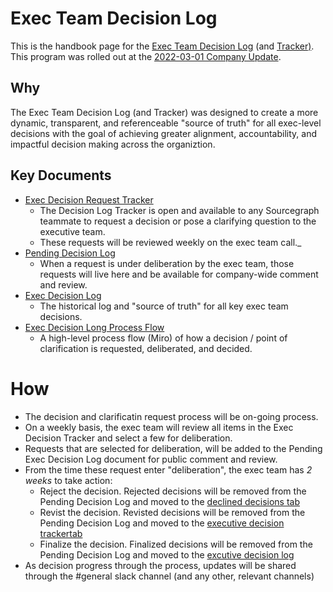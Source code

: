 # Exec Team Decision Log

This is the handbook page for the [Exec Team Decision Log](https://docs.google.com/document/d/14snvXSR_SosGfO9GFZHZ4GPy94omcEuDUUKrLdqUQuw/edit#)
(and [Tracker)](https://docs.google.com/spreadsheets/d/1GZjR4jYRucbRnpiFbhAKWvZG4pf8qMRn4lG57GRo3_g/edit#gid=0).
This program was rolled out at the [2022-03-01 Company Update](https://sourcegraph.zoom.us/rec/share/T_CFCvfR1AcWcFmsHT8678ntupe9bIXiZ8UN_H7a55eF_EZqS5gT0cSfd4YQn0w.lqWI83_aS7R2La7L).

## Why

The Exec Team Decision Log (and Tracker) was designed to create a more dynamic, transparent, and referenceable "source of truth" for all exec-level decisions
with the goal of achieving greater alignment, accountability, and impactful decision making across the organiztion.

## Key Documents

- [Exec Decision Request Tracker](https://docs.google.com/spreadsheets/d/1GZjR4jYRucbRnpiFbhAKWvZG4pf8qMRn4lG57GRo3_g/edit#gid=0)
  - The Decision Log Tracker is open and available to any Sourcegraph teammate to request a decision or pose a clarifying question to the executive team.
  - These requests will be reviewed weekly on the exec team call.\_
- [Pending Decision Log](https://docs.google.com/document/d/1x8lDPvQ3vOetuTCJacxH9iVdVk-LQvfdXa9J_vZaikw/edit)
  - When a request is under deliberation by the exec team, those requests will live here and be available for company-wide comment and review.
- [Exec Decision Log](https://docs.google.com/document/d/14snvXSR_SosGfO9GFZHZ4GPy94omcEuDUUKrLdqUQuw/edit#)
  - The historical log and "source of truth" for all key exec team decisions.
- [Exec Decision Long Process Flow](https://miro.com/app/board/uXjVOLhmfIM=/)
  - A high-level process flow (Miro) of how a decision / point of clarification is requested, deliberated, and decided.

# How

- The decision and clarificatin request process will be on-going process.
- On a weekly basis, the exec team will review all items in the Exec Decision Tracker and select a few for deliberation.
- Requests that are selected for deliberation, will be added to the Pending Exec Decision Log document for public comment and review.
- From the time these request enter "deliberation", the exec team has _2 weeks_ to take action:
  - Reject the decision. Rejected decisions will be removed from the Pending Decision Log and moved to the [declined decisions tab](https://docs.google.com/spreadsheets/d/1GZjR4jYRucbRnpiFbhAKWvZG4pf8qMRn4lG57GRo3_g/edit#gid=1071034366)
  - Revist the decision. Revisted decisions will be removed from the Pending Decision Log and moved to the [executive decision trackertab](https://docs.google.com/spreadsheets/d/1GZjR4jYRucbRnpiFbhAKWvZG4pf8qMRn4lG57GRo3_g/edit#gid=0)
  - Finalize the decision. Finalized decisions will be removed from the Pending Decision Log and moved to the [excutive decision log](https://docs.google.com/document/d/14snvXSR_SosGfO9GFZHZ4GPy94omcEuDUUKrLdqUQuw/edit#)
- As decision progress through the process, updates will be shared through the #general slack channel (and any other, relevant channels)
